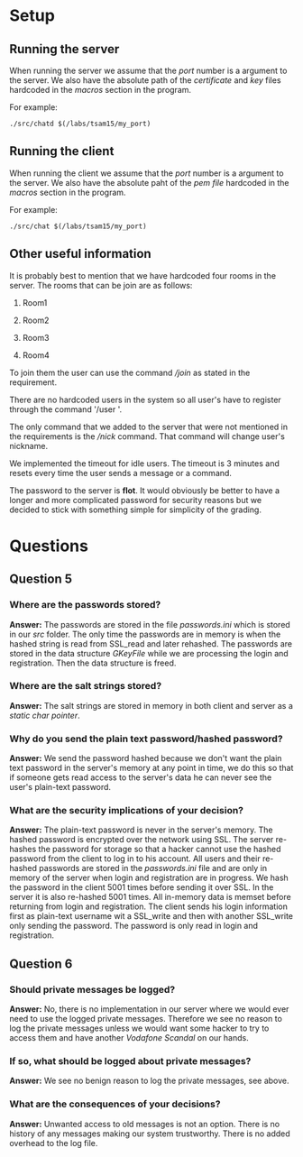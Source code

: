 # Setup

## Running the server

When running the server we assume that the *port* number is a argument to the server. We also have the absolute path of the *certificate* and *key* files hardcoded in the *macros* section in the program.

For example:

```./src/chatd $(/labs/tsam15/my_port)```

## Running the client

When running the client we assume that the *port* number is a argument to the server. We also have the absolute paht of the *pem file* hardcoded in the *macros* section in the program.

For example:

```./src/chat $(/labs/tsam15/my_port)```

## Other useful information

It is probably best to mention that we have hardcoded four rooms in the server. The rooms that can be join are as follows:

1. Room1

2. Room2

3. Room3

4. Room4

To join them the user can use the command */join <roomname>* as stated in the requirement.

There are no hardcoded users in the system so all user's have to register through the command '/user <username>'.

The only command that we added to the server that were not mentioned in the requirements is the */nick <nickname>* command. That command will change user's nickname.

We implemented the timeout for idle users. The timeout is 3 minutes and resets every time the user sends a message or a command.

The password to the server is **flot**. It would obviously be better to have a longer and more complicated password for security reasons but we decided to stick with something simple for simplicity of the grading.

# Questions

## Question 5
### Where are the passwords stored?

**Answer:** The passwords are stored in the file *passwords.ini* which is stored in our *src* folder. The only time the passwords are in memory is when the hashed string is read from SSL_read and later rehashed. The passwords are stored in the data structure *GKeyFile* while we are processing the login and registration. Then the data structure is freed. 

### Where are the salt strings stored?

**Answer:** The salt strings are stored in memory in both client and server as a *static char pointer*.

### Why do you send the plain text password/hashed password?

**Answer:** We send the password hashed because we don't want the plain text password in the server's memory at any point in time, we do this so that if someone gets read access to the server's data he can never see the user's plain-text password. 

### What are the security implications of your decision?

**Answer:** The plain-text password is never in the server's memory. The hashed password is encrypted over the network using SSL. The server re-hashes the password for storage so that a hacker cannot use the hashed password from the client to log in to his account. All users and their re-hashed passwords are stored in the *passwords.ini* file and are only in memory of the server when login and registration are in progress. We hash the password in the client 5001 times before sending it over SSL. In the server it is also re-hashed 5001 times. All in-memory data is memset before returning from login and registration. The client sends his login information first as plain-text username wit a SSL_write and then with another SSL_write only sending the password. The password is only read in login and registration. 

## Question 6
### Should private messages be logged?

**Answer:** No, there is no implementation in our server where we would ever need to use the logged private messages. Therefore we see no reason to log the private messages unless we would want some hacker to try to access them and have another *Vodafone Scandal* on our hands.

### If so, what should be logged about private messages?

**Answer:** We see no benign reason to log the private messages, see above.

### What are the consequences of your decisions?

**Answer:** Unwanted access to old messages is not an option. There is no history of any messages making our system trustworthy. There is no added overhead to the log file.
